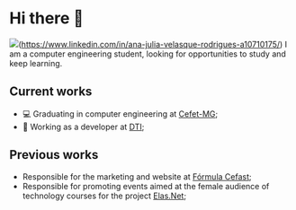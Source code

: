 # Hi there 👋
<img src="{https://img.shields.io/badge/LinkedIn-0077B5?style=for-the-badge&logo=linkedin&logoColor=white}" />(https://www.linkedin.com/in/ana-julia-velasque-rodrigues-a10710175/)
I am a computer engineering student, looking for opportunities to study and keep learning.

## Current works
- 💻 Graduating in computer engineering at [Cefet-MG](https://cefetmg.br);
- 🔭 Working as a developer at [DTI](dtidigital.com.br);

## Previous works
- Responsible for the marketing and website at [Fórmula Cefast](formulacefast.com);
- Responsible for promoting events aimed at the female audience of technology courses for the project [Elas.Net](https://www.instagram.com/elasnetcefetmg/);

<!--
**anajvelasque/anajvelasque** is a ✨ _special_ ✨ repository because its `README.md` (this file) appears on your GitHub profile.

Here are some ideas to get you started:

- 🔭 I’m currently working on ...
- 🌱 I’m currently learning ...
- 👯 I’m looking to collaborate on ...
- 🤔 I’m looking for help with ...
- 💬 Ask me about ...
- 📫 How to reach me: ...
- 😄 Pronouns: ...
- ⚡ Fun fact: ...
-->
